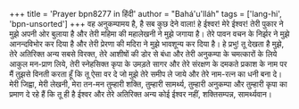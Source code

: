 +++
title = 'Prayer bpn8277 in हिंदी'
author = "Bahá'u'lláh"
tags = ['lang-hi', 'bpn-unsorted']
+++
वह अनुकम्पामय है, है सब कुछ देने वाला! हे ईश्वर! मेरे ईश्वर! तेरी पुकार ने मुझे अपनी ओर बुलाया है और तेरी महिमा की महालेखनी ने मुझे जगाया है। तेरे पावन वचन के निर्झर ने मुझे आनन्दविभोर कर दिया है और तेरी प्रेरणा की मदिरा ने मुझे भावशून्य कर दिया है। हे प्रभु! तू देखता है मुझे, तेरे अतिरिक्त अन्य सबसे विरक्त, तेरे आशीषों की डोर से बंधा और तेरी अनुकम्पा के चमत्कारों के लिये आकुल मन-प्राण लिये, तेरी स्नेहसिक्त कृपा के उमड़ते सागर और तेरे संरक्षण के दमकते प्रकाश के नाम पर मैं तुझसे विनती करता हूँ कि तू ऐसा वर दे जो मुझे तेरे समीप ले जाये और तेरे नाम-रत्न का धनी बना दे। मेरी जिह्वा, मेरी लेखनी, मेरा तन-मन तुम्हारी शक्ति, तुम्हारी सामर्थ्य, तुम्हारी अनुकम्पा और तुम्हारी कृपा का प्रमाण दे रहे हैं कि तू ही है ईश्वर और तेरे अतिरिक्त अन्य कोई ईश्वर नहीं, शक्तिसम्पन्न, सामर्थ्यवान।
